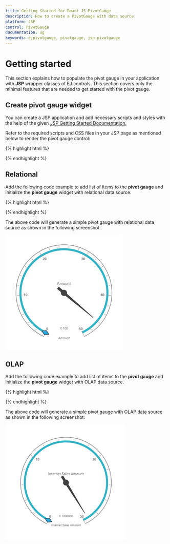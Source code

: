 ```yaml
---
title: Getting Started for React JS PivotGauge
description: How to create a PivotGauge with data source.
platform: JSP
control: PivotGauge
documentation: ug
keywords: ejpivotgauge, pivotgauge, jsp pivotgauge
---
```


# Getting started

This section explains how to populate the pivot gauge in your application with **JSP** wrapper classes of EJ controls. This section covers only the minimal features that are needed to get started with the pivot gauge.

## Create pivot gauge widget

You can create a JSP application and add necessary scripts and styles with the help of the given [JSP Getting Started Documentation.](/jsp/Getting-Started)

Refer to the required scripts and CSS files in your JSP page as mentioned below to render the pivot gauge control:

{% highlight html %}

<!DOCTYPE html>
<html>
	<head>
			<title>Getting Started - PivotGauge</title>
			<link href="http://cdn.syncfusion.com/{{ site.releaseversion }}/js/web/flat-azure/ej.web.all.min.css" rel="stylesheet" />
			<link href="http://cdn.syncfusion.com/{{ site.releaseversion }}/js/web/responsive-css/ej.responsive.css" rel="stylesheet" />
			<script src="http://cdn.syncfusion.com/js/assets/external/jquery-3.0.0.min.js"></script>
			<script src="http://cdn.syncfusion.com/js/assets/external/jsrender.min.js"></script>
			<script src="http://cdn.syncfusion.com/{{ site.releaseversion }}/js/web/ej.web.all.min.js"></script>
	</head>
</html>

{% endhighlight %}

## Relational

Add the following code example to add list of items to the **pivot gauge** and initialize the **pivot gauge** widget with relational data source.

{% highlight html %}

<div class="cols-sample-area">
<ej:pivotGauge id="PivotGauge1" isResponsive="true" enableTooltip="true" load="loadData" beforePivotEnginePopulate="beforePivotEnginePopulate">
<ej:pivotGauge-dataSource>
<ej:pivotGauge-dataSource-rows>
<ej:pivotGauge-dataSource-row fieldName="Date" ></ej:pivotGauge-dataSource-row>
</ej:pivotGauge-dataSource-rows>
<ej:pivotGauge-dataSource-columns>
<ej:pivotGauge-dataSource-column fieldName="Country" ></ej:pivotGauge-dataSource-column>
</ej:pivotGauge-dataSource-columns>
<ej:pivotGauge-dataSource-values>
<ej:pivotGauge-dataSource-value fieldName="Amount" ></ej:pivotGauge-dataSource-value>
</ej:pivotGauge-dataSource-values>
</ej:pivotGauge-dataSource>
<ej:pivotGauge-labelFormatSettings decimalPlaces="2"></ej:pivotGauge-labelFormatSettings>
</ej:pivotGauge>
</div>
<script type="text/javascript">
	function loadData(args) {
		args.model.dataSource.data = [
	        { Amount: 100, Country: "Canada", Date: "FY 2005", Product: "Bike", Quantity: 2, State: "Alberta" },
	        { Amount: 200, Country: "Canada", Date: "FY 2006", Product: "Van", Quantity: 3, State: "British Columbia" },
	        { Amount: 300, Country: "Canada", Date: "FY 2007", Product: "Car", Quantity: 4, State: "Brunswick" },
	        { Amount: 150, Country: "Canada", Date: "FY 2008", Product: "Bike", Quantity: 3, State: "Manitoba" },
	        { Amount: 200, Country: "Canada", Date: "FY 2006", Product: "Car", Quantity: 4, State: "Ontario" },
	        { Amount: 100, Country: "Canada", Date: "FY 2007", Product: "Van", Quantity: 1, State: "Quebec" },
	        { Amount: 200, Country: "France", Date: "FY 2005", Product: "Bike", Quantity: 2, State: "Charente-Maritime" },
	        { Amount: 250, Country: "France", Date: "FY 2006", Product: "Van", Quantity: 4, State: "Essonne" },
	        { Amount: 300, Country: "France", Date: "FY 2007", Product: "Car", Quantity: 3, State: "Garonne (Haute)" },
	        { Amount: 150, Country: "France", Date: "FY 2008", Product: "Van", Quantity: 2, State: "Gers" },
	        { Amount: 200, Country: "Germany", Date: "FY 2006", Product: "Van", Quantity: 3, State: "Bayern" },
	        { Amount: 250, Country: "Germany", Date: "FY 2007", Product: "Car", Quantity: 3, State: "Brandenburg" },
	        { Amount: 150, Country: "Germany", Date: "FY 2008", Product: "Car", Quantity: 4, State: "Hamburg" },
	        { Amount: 200, Country: "Germany", Date: "FY 2008", Product: "Bike", Quantity: 4, State: "Hessen" },
	        { Amount: 150, Country: "Germany", Date: "FY 2007", Product: "Van", Quantity: 3, State: "Nordrhein-Westfalen" },
	        { Amount: 100, Country: "Germany", Date: "FY 2005", Product: "Bike", Quantity: 2, State: "Saarland" },
	        { Amount: 150, Country: "United Kingdom", Date: "FY 2008", Product: "Bike", Quantity: 5, State: "England" },
	        { Amount: 250, Country: "United States", Date: "FY 2007", Product: "Car", Quantity: 4, State: "Alabama" },
	        { Amount: 200, Country: "United States", Date: "FY 2005", Product: "Van", Quantity: 4, State: "California" },
	        { Amount: 100, Country: "United States", Date: "FY 2006", Product: "Bike", Quantity: 2, State: "Colorado" },
	        { Amount: 150, Country: "United States", Date: "FY 2008", Product: "Car", Quantity: 3, State: "New Mexico" },
	        { Amount: 200, Country: "United States", Date: "FY 2005", Product: "Bike", Quantity: 4, State: "New York" },
	        { Amount: 250, Country: "United States", Date: "FY 2008", Product: "Car", Quantity: 3, State: "North Carolina" },
	        { Amount: 300, Country: "United States", Date: "FY 2007", Product: "Van", Quantity: 4, State: "South Carolina" }
	    ];	
	}

    function beforePivotEnginePopulate(args) {
        this.model.backgroundColor = "transparent";
		this.model.scales = [];
		this.model.scales[0] = {"showRanges":true,"radius":150,"showScaleBar":true,"size":1,"border":{"width":0.5},"showIndicators":true,"showLabels":true,"pointers":[{"showBackNeedle":true,"backNeedleLength":20,"length":120,"width":7},{"type":"marker","markerType":"diamond","distanceFromScale":5,"placement":"center","backgroundColor":"#29A4D9","length":25,"width":15}],"ticks":[{"type":"major","distanceFromScale":2,"height":16,"width":1,"color":"#8c8c8c"},{"type":"minor","height":6,"width":1,"distanceFromScale":2,"color":"#8c8c8c"}],"labels":[{"color":"#8c8c8c"}],"ranges":[{"distanceFromScale":-5,"backgroundColor":"#fc0606","border":{"color":"#fc0606"}},{"distanceFromScale":-5}],"customLabels":[{"position":{"x":180,"y":290},"font":{"size":"10px","fontFamily":"Segoe UI","fontStyle":"Normal"},"color":"#666666"},{"position":{"x":180,"y":320},"font":{"size":"10px","fontFamily":"Segoe UI","fontStyle":"Normal"},"color":"#666666"},{"position":{"x":180,"y":150},"font":{"size":"12px","fontFamily":"Segoe UI","fontStyle":"Normal"},"color":"#666666"}],"pointerCap":{"radius":7,"borderWidth":3,"interiorGradient":null,"borderColor":null,"backgroundColor":null},"sweepAngle":310,"startAngle":115,"majorIntervalValue":10,"minorIntervalValue":2,"maximum":null,"minimum":null,"backgroundColor":null,"direction":"clockwise","showPointers":true,"showTicks":true,"opacity":1,"shadowOffset":0,"indicators":[{"height":15,"width":15,"type":"circle","imageUrl":null,"position":{"x":0,"y":0},"stateRanges":[{"endValue":0,"startValue":0,"backgroundColor":null,"borderColor":null,"text":"","textColor":null,"font":null}]}],"subGauges":[{"height":150,"width":150,"position":{"x":0,"y":0}}]};					
    }
</script>

{% endhighlight %}

The above code will generate a simple pivot gauge with relational data source as shown in the following screenshot:

![](Getting-Started_images/relational_default.png)

## OLAP

Add the following code example to add list of items to the **pivot gauge** and initialize the **pivot gauge** widget with OLAP data source.

{% highlight html %}

<div class="cols-sample-area">
<ej:pivotGauge id="PivotGauge1" isResponsive="true" enableTooltip="true" beforePivotEnginePopulate="beforePivotEnginePopulate">
<ej:pivotGauge-dataSource data="//bi.syncfusion.com/olap/msmdpump.dll" catalog="Adventure Works DW 2008 SE" cube="Adventure Works">
<ej:pivotGauge-dataSource-rows>
<ej:pivotGauge-dataSource-row fieldName="[Date].[Fiscal]"></ej:pivotGauge-dataSource-row>
</ej:pivotGauge-dataSource-rows>
<ej:pivotGauge-dataSource-columns>
<ej:pivotGauge-dataSource-column fieldName="[Customer].[Customer Geography]"></ej:pivotGauge-dataSource-column>
</ej:pivotGauge-dataSource-columns>
<ej:pivotGauge-dataSource-values>
<ej:pivotGauge-dataSource-value axis="columns">
<ej:pivotGauge-dataSource-value-measures>
<ej:pivotGauge-dataSource-value-measure fieldName="[Measures].[Internet Sales Amount]"></ej:pivotGauge-dataSource-value-measure>
</ej:pivotGauge-dataSource-value-measures>
</ej:pivotGauge-dataSource-value>
</ej:pivotGauge-dataSource-values>
</ej:pivotGauge-dataSource>
<ej:pivotGauge-labelFormatSettings decimalPlaces="2"></ej:pivotGauge-labelFormatSettings>
</ej:pivotGauge>
</div>
<script type="text/javascript">
    function beforePivotEnginePopulate(args) {
        this.model.backgroundColor = "transparent";
		this.model.scales = [];
		this.model.scales[0] = {"showRanges":true,"radius":150,"showScaleBar":true,"size":1,"border":{"width":0.5},"showIndicators":true,"showLabels":true,"pointers":[{"showBackNeedle":true,"backNeedleLength":20,"length":120,"width":7},{"type":"marker","markerType":"diamond","distanceFromScale":5,"placement":"center","backgroundColor":"#29A4D9","length":25,"width":15}],"ticks":[{"type":"major","distanceFromScale":2,"height":16,"width":1,"color":"#8c8c8c"},{"type":"minor","height":6,"width":1,"distanceFromScale":2,"color":"#8c8c8c"}],"labels":[{"color":"#8c8c8c"}],"ranges":[{"distanceFromScale":-5,"backgroundColor":"#fc0606","border":{"color":"#fc0606"}},{"distanceFromScale":-5}],"customLabels":[{"position":{"x":180,"y":290},"font":{"size":"10px","fontFamily":"Segoe UI","fontStyle":"Normal"},"color":"#666666"},{"position":{"x":180,"y":320},"font":{"size":"10px","fontFamily":"Segoe UI","fontStyle":"Normal"},"color":"#666666"},{"position":{"x":180,"y":150},"font":{"size":"12px","fontFamily":"Segoe UI","fontStyle":"Normal"},"color":"#666666"}],"pointerCap":{"radius":7,"borderWidth":3,"interiorGradient":null,"borderColor":null,"backgroundColor":null},"sweepAngle":310,"startAngle":115,"majorIntervalValue":10,"minorIntervalValue":2,"maximum":null,"minimum":null,"backgroundColor":null,"direction":"clockwise","showPointers":true,"showTicks":true,"opacity":1,"shadowOffset":0,"indicators":[{"height":15,"width":15,"type":"circle","imageUrl":null,"position":{"x":0,"y":0},"stateRanges":[{"endValue":0,"startValue":0,"backgroundColor":null,"borderColor":null,"text":"","textColor":null,"font":null}]}],"subGauges":[{"height":150,"width":150,"position":{"x":0,"y":0}}]};
	}
</script>

{% endhighlight %}

The above code will generate a simple pivot gauge with OLAP data source as shown in the following screenshot:

![](Getting-Started_images/olap_default.png)